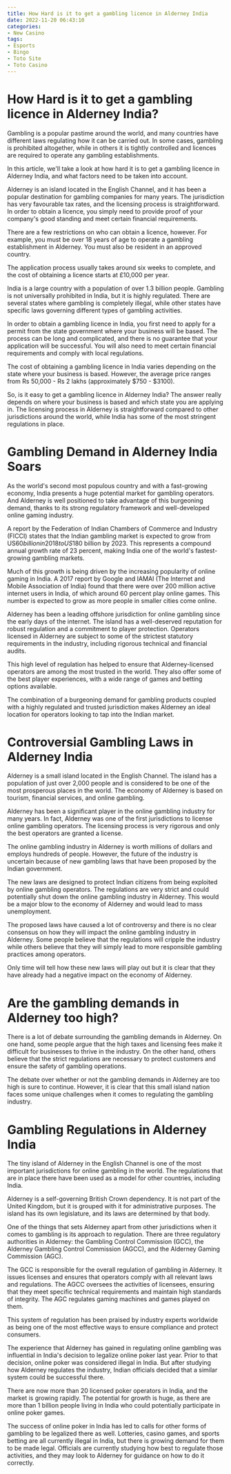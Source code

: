 ```yaml
---
title: How Hard is it to get a gambling licence in Alderney India
date: 2022-11-20 06:43:10
categories:
- New Casino
tags:
- Esports
- Bingo
- Toto Site
- Toto Casino
---
```



#  How Hard is it to get a gambling licence in Alderney India?

Gambling is a popular pastime around the world, and many countries have different laws regulating how it can be carried out. In some cases, gambling is prohibited altogether, while in others it is tightly controlled and licences are required to operate any gambling establishments.

In this article, we'll take a look at how hard it is to get a gambling licence in Alderney India, and what factors need to be taken into account.

Alderney is an island located in the English Channel, and it has been a popular destination for gambling companies for many years. The jurisdiction has very favourable tax rates, and the licensing process is straightforward. In order to obtain a licence, you simply need to provide proof of your company's good standing and meet certain financial requirements.

There are a few restrictions on who can obtain a licence, however. For example, you must be over 18 years of age to operate a gambling establishment in Alderney. You must also be resident in an approved country.

The application process usually takes around six weeks to complete, and the cost of obtaining a licence starts at £10,000 per year.

India is a large country with a population of over 1.3 billion people. Gambling is not universally prohibited in India, but it is highly regulated. There are several states where gambling is completely illegal, while other states have specific laws governing different types of gambling activities.

In order to obtain a gambling licence in India, you first need to apply for a permit from the state government where your business will be based. The process can be long and complicated, and there is no guarantee that your application will be successful. You will also need to meet certain financial requirements and comply with local regulations.

The cost of obtaining a gambling licence in India varies depending on the state where your business is based. However, the average price ranges from Rs 50,000 - Rs 2 lakhs (approximately $750 - $3100).

So, is it easy to get a gambling licence in Alderney India? The answer really depends on where your business is based and which state you are applying in. The licensing process in Alderney is straightforward compared to other jurisdictions around the world, while India has some of the most stringent regulations in place.

#  Gambling Demand in Alderney India Soars

As the world's second most populous country and with a fast-growing economy, India presents a huge potential market for gambling operators. And Alderney is well positioned to take advantage of this burgeoning demand, thanks to its strong regulatory framework and well-developed online gaming industry.

A report by the Federation of Indian Chambers of Commerce and Industry (FICCI) states that the Indian gambling market is expected to grow from US$60 billion in 2018 to US$180 billion by 2023. This represents a compound annual growth rate of 23 percent, making India one of the world's fastest-growing gambling markets.

Much of this growth is being driven by the increasing popularity of online gaming in India. A 2017 report by Google and IAMAI (The Internet and Mobile Association of India) found that there were over 200 million active internet users in India, of which around 60 percent play online games. This number is expected to grow as more people in smaller cities come online.

Alderney has been a leading offshore jurisdiction for online gambling since the early days of the internet. The island has a well-deserved reputation for robust regulation and a commitment to player protection. Operators licensed in Alderney are subject to some of the strictest statutory requirements in the industry, including rigorous technical and financial audits.

This high level of regulation has helped to ensure that Alderney-licensed operators are among the most trusted in the world. They also offer some of the best player experiences, with a wide range of games and betting options available.

The combination of a burgeoning demand for gambling products coupled with a highly regulated and trusted jurisdiction makes Alderney an ideal location for operators looking to tap into the Indian market.

#  Controversial Gambling Laws in Alderney India

Alderney is a small island located in the English Channel. The island has a population of just over 2,000 people and is considered to be one of the most prosperous places in the world. The economy of Alderney is based on tourism, financial services, and online gambling.

Alderney has been a significant player in the online gambling industry for many years. In fact, Alderney was one of the first jurisdictions to license online gambling operators. The licensing process is very rigorous and only the best operators are granted a license.

The online gambling industry in Alderney is worth millions of dollars and employs hundreds of people. However, the future of the industry is uncertain because of new gambling laws that have been proposed by the Indian government.

The new laws are designed to protect Indian citizens from being exploited by online gambling operators. The regulations are very strict and could potentially shut down the online gambling industry in Alderney. This would be a major blow to the economy of Alderney and would lead to mass unemployment.

The proposed laws have caused a lot of controversy and there is no clear consensus on how they will impact the online gambling industry in Alderney. Some people believe that the regulations will cripple the industry while others believe that they will simply lead to more responsible gambling practices among operators.

Only time will tell how these new laws will play out but it is clear that they have already had a negative impact on the economy of Alderney.

#  Are the gambling demands in Alderney too high?

There is a lot of debate surrounding the gambling demands in Alderney. On one hand, some people argue that the high taxes and licensing fees make it difficult for businesses to thrive in the industry. On the other hand, others believe that the strict regulations are necessary to protect customers and ensure the safety of gambling operations.

The debate over whether or not the gambling demands in Alderney are too high is sure to continue. However, it is clear that this small island nation faces some unique challenges when it comes to regulating the gambling industry.

#  Gambling Regulations in Alderney India

The tiny island of Alderney in the English Channel is one of the most important jurisdictions for online gambling in the world. The regulations that are in place there have been used as a model for other countries, including India.

Alderney is a self-governing British Crown dependency. It is not part of the United Kingdom, but it is grouped with it for administrative purposes. The island has its own legislature, and its laws are determined by that body.

One of the things that sets Alderney apart from other jurisdictions when it comes to gambling is its approach to regulation. There are three regulatory authorities in Alderney: the Gambling Control Commission (GCC), the Alderney Gambling Control Commission (AGCC), and the Alderney Gaming Commission (AGC).

The GCC is responsible for the overall regulation of gambling in Alderney. It issues licenses and ensures that operators comply with all relevant laws and regulations. The AGCC oversees the activities of licensees, ensuring that they meet specific technical requirements and maintain high standards of integrity. The AGC regulates gaming machines and games played on them.

This system of regulation has been praised by industry experts worldwide as being one of the most effective ways to ensure compliance and protect consumers.

The experience that Alderney has gained in regulating online gambling was influential in India's decision to legalize online poker last year. Prior to that decision, online poker was considered illegal in India. But after studying how Alderney regulates the industry, Indian officials decided that a similar system could be successful there.

There are now more than 20 licensed poker operators in India, and the market is growing rapidly. The potential for growth is huge, as there are more than 1 billion people living in India who could potentially participate in online poker games.

The success of online poker in India has led to calls for other forms of gambling to be legalized there as well. Lotteries, casino games, and sports betting are all currently illegal in India, but there is growing demand for them to be made legal. Officials are currently studying how best to regulate those activities, and they may look to Alderney for guidance on how to do it correctly.